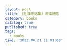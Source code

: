 ```yaml
---
layout: post
title: 《毛泽东选集》阅读随笔
category: books
catalog: true
published: true
tags:
  - books
time: '2022.08.21 21:01:00'
---
```

